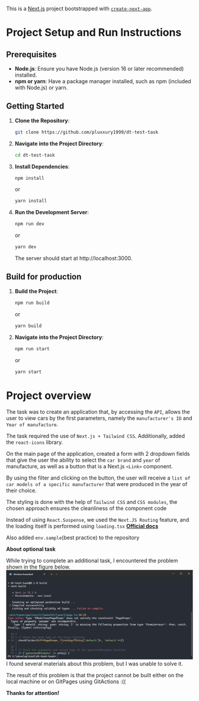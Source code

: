 This is a [Next.js](https://nextjs.org) project bootstrapped with [`create-next-app`](https://nextjs.org/docs/app/api-reference/cli/create-next-app).

# Project Setup and Run Instructions

## Prerequisites
- **Node.js**: Ensure you have Node.js (version 16 or later recommended) installed.
- **npm or yarn**: Have a package manager installed, such as npm (included with Node.js) or yarn.

## Getting Started

1. **Clone the Repository**:
   ```bash
   git clone https://github.com/pluxxury1999/dt-test-task

2. **Navigate into the Project Directory**:
   ```bash
   cd dt-test-task

3. **Install Dependencies**:
   ```bash
   npm install
   ```
   or
   ```bash
   yarn install
   ```
4. **Run the Development Server**:
   ```bash
   npm run dev
   ```
   or
   ```bash
   yarn dev
   ```
   The server should start at http://localhost:3000.

## Build for production
1. **Build the Project**:
   ```bash
   npm run build
   ```
   or
   ```bash
   yarn build
   ```

2. **Navigate into the Project Directory**:
   ```bash
   npm run start
   ```
   or
   ```bash
   yarn start
   ```
   
# Project overview
The task was to create an application that, by accessing the `API`, allows the user to view cars by the first parameters, namely the `manufacturer's ID` and `Year of manufacture`.

The task required the use of `Next.js + Tailwind CSS`. Additionally, added the `react-icons` library.

On the main page of the application, created a form with 2 dropdown fields that give the user the ability to select the `car brand` and `year` of manufacture, as well as a button that is a Next.js `<Link>` component.

By using the filter and clicking on the button, the user will receive a `list of car models of a specific manufacturer` that were produced in the year of their choice.

The styling is done with the help of `Tailwind CSS` and `CSS modules`, the chosen approach ensures the cleanliness of the component code

Instead of using `React.Suspense`, we used the `Next.JS Routing` feature, and the loading itself is performed using `loading.tsx` **[Official docs](https://nextjs.org/docs/app/building-your-application/routing/loading-ui-and-streaming)**

Also added `env.sample`(best practice) to the repository

**About optional task**

While trying to complete an additional task, I encountered the problem shown in the figure below.
![img.png](img.png)
I found several materials about this problem, but I was unable to solve it.

The result of this problem is that the project cannot be built either on the local machine or on GitPages using GitActions :((

**Thanks for attention!**